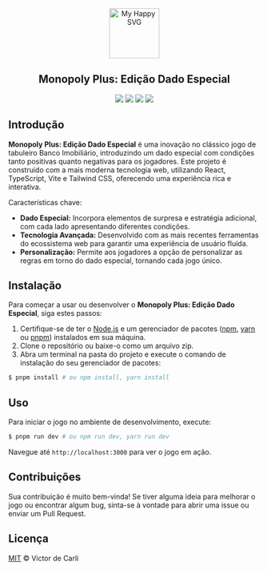 
<div align="center">
    <img src="https://user-images.githubusercontent.com/31413093/197097625-5b3bd3cf-2bd6-4a3a-8059-a1fe9f28100b.svg" height="100px" alt="My Happy SVG"/>
</div>

<h2 align="center">Monopoly Plus: Edição Dado Especial</h2>

<div align="center">
<a href="https://reactjs.org/"><img src="https://img.shields.io/static/v1?label=React&message=^18&style=for-the-badge&labelColor=FFFFFF&logo=react&color=61DAFB"/></a>
<a href="https://www.typescriptlang.org/"><img src="https://img.shields.io/static/v1?label=TypeScript&message=^5&style=for-the-badge&labelColor=FFFFFF&logo=typescript&color=3178C6"/></a>
<a href="https://tailwindcss.com/"><img src="https://img.shields.io/static/v1?label=Tailwind%20CSS&message=^3&style=for-the-badge&labelColor=FFFFFF&logo=tailwindcss&color=06B6D4"/></a>
<a href="https://vitejs.dev/"><img src="https://img.shields.io/static/v1?label=Vite&message=^4&style=for-the-badge&labelColor=FFFFFF&logo=vite&color=646CFF"/></a>
</div>

## Introdução

**Monopoly Plus: Edição Dado Especial** é uma inovação no clássico jogo de tabuleiro Banco Imobiliário, introduzindo um dado especial com condições tanto positivas quanto negativas para os jogadores. Este projeto é construído com a mais moderna tecnologia web, utilizando React, TypeScript, Vite e Tailwind CSS, oferecendo uma experiência rica e interativa.

Características chave:
- **Dado Especial:** Incorpora elementos de surpresa e estratégia adicional, com cada lado apresentando diferentes condições.
- **Tecnologia Avançada:** Desenvolvido com as mais recentes ferramentas do ecossistema web para garantir uma experiência de usuário fluída.
- **Personalização:** Permite aos jogadores a opção de personalizar as regras em torno do dado especial, tornando cada jogo único.

## Instalação

Para começar a usar ou desenvolver o **Monopoly Plus: Edição Dado Especial**, siga estes passos:

1. Certifique-se de ter o [Node.js](http://nodejs.org) e um gerenciador de pacotes ([npm](https://npmjs.com), [yarn](https://yarnpkg.com/) ou [pnpm](https://pnpm.io/)) instalados em sua máquina.
2. Clone o repositório ou baixe-o como um arquivo zip.
3. Abra um terminal na pasta do projeto e execute o comando de instalação do seu gerenciador de pacotes:
```sh
$ pnpm install # ou npm install, yarn install
```

## Uso

Para iniciar o jogo no ambiente de desenvolvimento, execute:

```sh
$ pnpm run dev # ou npm run dev, yarn run dev
```

Navegue até `http://localhost:3000` para ver o jogo em ação.

## Contribuições

Sua contribuição é muito bem-vinda! Se tiver alguma ideia para melhorar o jogo ou encontrar algum bug, sinta-se à vontade para abrir uma issue ou enviar um Pull Request.

## Licença

[MIT](LICENSE) © Victor de Carli

